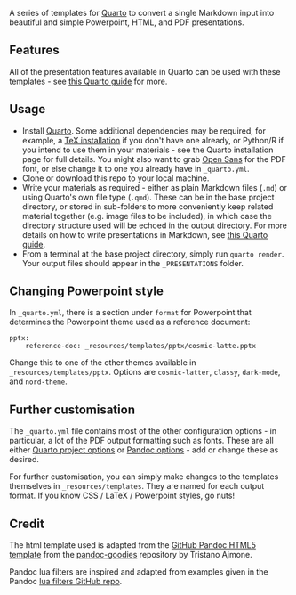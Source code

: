A series of templates for [Quarto](https://quarto.org/) to convert a single Markdown input into beautiful and simple Powerpoint, HTML, and PDF presentations.

## Features

All of the presentation features available in Quarto can be used with these templates - see [this Quarto guide](https://quarto.org/docs/presentations/powerpoint.html) for more.

## Usage

- Install [Quarto](https://quarto.org/docs/getting-started/installation.html). Some additional dependencies may be required, for example, a [TeX installation](https://quarto.org/docs/getting-started/installation.html#tex) if you don't have one already, or Python/R if you intend to use them in your materials - see the Quarto installation page for full details. You might also want to grab [Open Sans](https://www.opensans.com/) for the PDF font, or else change it to one you already have in `_quarto.yml`.
- Clone or download this repo to your local machine.
- Write your materials as required - either as plain Markdown files (`.md`) or using Quarto's own file type (`.qmd`). These can be in the base project directory, or stored in sub-folders to more conveniently keep related material together (e.g. image files to be included), in which case the directory structure used will be echoed in the output directory. For more details on how to write presentations in Markdown, see [this Quarto guide](https://quarto.org/docs/presentations/powerpoint.html).
- From a terminal at the base project directory, simply run `quarto render`. Your output files should appear in the `_PRESENTATIONS` folder.

## Changing Powerpoint style

In `_quarto.yml`, there is a section under `format` for Powerpoint that determines the Powerpoint theme used as a reference document:

```
pptx:
	reference-doc: _resources/templates/pptx/cosmic-latte.pptx
```

Change this to one of the other themes available in `_resources/templates/pptx`. Options are `cosmic-latter`, `classy`, `dark-mode`, and `nord-theme`.

## Further customisation

The `_quarto.yml` file contains most of the other configuration options - in particular, a lot of the PDF output formatting such as fonts. These are all either [Quarto project options](https://quarto.org/docs/reference/projects/core.html) or [Pandoc options](https://pandoc.org/MANUAL.html#options) - add or change these as desired.

For further customisation, you can simply make changes to the templates themselves in `_resources/templates`. They are named for each output format. If you know CSS / LaTeX / Powerpoint styles, go nuts!

## Credit

The html template used is adapted from the [GitHub Pandoc HTML5 template](https://htmlpreview.github.io/?https://github.com/tajmone/pandoc-goodies/blob/master/templates/html5/github/GitHub-Template-Preview.html) from the [pandoc-goodies](https://github.com/tajmone/pandoc-goodies) repository by Tristano Ajmone.

Pandoc lua filters are inspired and adapted from examples given in the Pandoc [lua filters GitHub repo](https://github.com/pandoc/lua-filters).